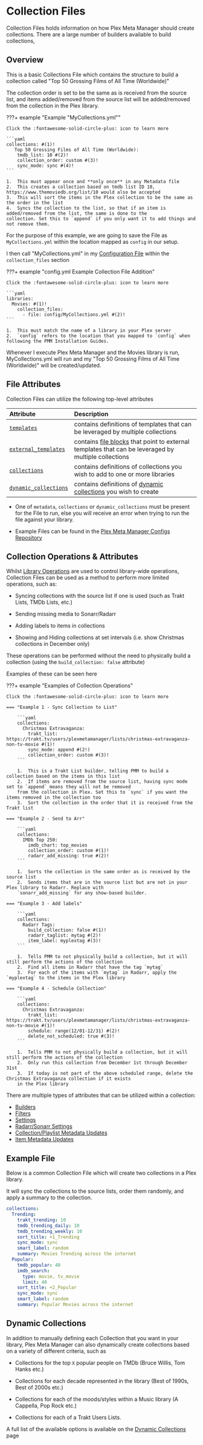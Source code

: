 # Collection Files

Collection Files holds information on how Plex Meta Manager should create collections. There are a large number of 
builders available to build collections, 

## Overview

This is a basic Collections File which contains the structure to build a collection called "Top 50 Grossing Films of All
Time (Worldwide)"

The collection order is set to be the same as is received from the source list, and items added/removed from the source 
list will be added/removed from the collection in the Plex library.

???+ example "Example "MyCollections.yml""

    Click the :fontawesome-solid-circle-plus: icon to learn more

    ```yaml
    collections: #(1)!
       Top 50 Grossing Films of All Time (Worldwide):
        tmdb_list: 10 #(2)!
        collection_order: custom #(3)!
        sync_mode: sync #(4)!
    ```

    1.  This must appear once and **only once** in any Metadata file
    2.  This creates a collection based on tmdb list ID 10, https://www.themoviedb.org/list/10 would also be accepted
    3.  This will sort the items in the Plex collection to be the same as the order in the list
    4.  Syncs the collection to the list, so that if an item is added/removed from the list, the same is done to the 
    collection. Set this to `append` if you only want it to add things and not remove them.

For the purpose of this example, we are going to save the File as `MyCollections.yml` within the location mapped as 
`config` in our setup.

I then call "MyCollections.yml" in my [Configuration File](../config/overview.md) within the `collection_files` section

???+ example "config.yml Example Collection File Addition"

    Click the :fontawesome-solid-circle-plus: icon to learn more

    ```yaml
    libraries:
      Movies: #(1)!
        collection_files:
          - file: config/MyCollections.yml #(2)!
    ```

    1.  This must match the name of a library in your Plex server
    2.  `config` refers to the location that you mapped to `config` when following the PMM Installation Guides.

Whenever I execute Plex Meta Manager and the Movies library is run, MyCollections.yml will run and my "Top 50 Grossing 
Films of All Time (Worldwide)" will be created/updated.

## File Attributes

Collection Files can utilize the following top-level attributes

| Attribute                                               | Description                                                                                                               |
|:--------------------------------------------------------|:--------------------------------------------------------------------------------------------------------------------------|
| [`templates`](templates.md)                             | contains definitions of templates that can be leveraged by multiple collections                                           |
| [`external_templates`](templates.md#external-templates) | contains [file blocks](../config/files.md) that point to external templates that can be leveraged by multiple collections |
| [`collections`](#collection-operations--attributes)     | contains definitions of collections you wish to add to one or more libraries                                              |
| [`dynamic_collections`](#dynamic-collections)           | contains definitions of [dynamic collections](dynamic.md) you wish to create                                              |

* One of `metadata`, `collections` or `dynamic_collections` must be present for the File to run, else you will receive 
an error when trying to run the file against your library.

* Example Files can be found in the 
[Plex Meta Manager Configs Repository](https://github.com/meisnate12/Plex-Meta-Manager-Configs/tree/master/PMM)

## Collection Operations & Attributes

Whilst [Library Operations](../config/operations.md) are used to control library-wide operations, Collection Files can 
be used as a method to perform more limited operations, such as:

* Syncing collections with the source list if one is used (such as Trakt Lists, TMDb Lists, etc.)

* Sending missing media to Sonarr/Radarr

* Adding labels to items in collections

* Showing and Hiding collections at set intervals (i.e. show Christmas collections in December only)

These operations can be performed without the need to physically build a collection (using the `build_collection: false` 
attribute)

Examples of these can be seen here

???+ example "Examples of Collection Operations"
    
    Click the :fontawesome-solid-circle-plus: icon to learn more

    === "Example 1 - Sync Collection to List"

        ```yaml
        collections:
          Christmas Extravaganza:
            trakt_list: https://trakt.tv/users/plexmetamanager/lists/christmas-extravaganza-non-tv-movie #(1)!
            sync_mode: append #(2!)
            collection_order: custom #(3)!
        ```

        1.  This is a Trakt List builder, telling PMM to build a collection based on the items in this list
        2.  If items are removed from the source list, having sync mode set to `append` means they will not be removed 
        from the collection in Plex. Set this to `sync` if you want the items removed in the collection too
        3.  Sort the collection in the order that it is received from the Trakt list

    === "Example 2 - Send to Arr"
    
        ```yaml
        collections:
          IMDb Top 250:
            imdb_chart: top_movies 
            collection_order: custom #(1)!
            radarr_add_missing: true #(2)!
        ```

        1.  Sorts the collection in the same order as is received by the source list
        2.  Sends items that are in the source list but are not in your Plex library to Radarr. Replace with 
        `sonarr_add_missing` for any show-based builder.

    === "Example 3 - Add labels"

        ```yaml
        collections:
          Radarr Tags:
            build_collection: false #(1)!
            radarr_taglist: mytag #(2)!
            item_label: myplextag #(3)!
        ```

        1.  Tells PMM to not physically build a collection, but it will still perform the actions of the collection
        2.  Find all items in Radarr that have the tag `mytag`
        3.  For each of the items with `mytag` in Radarr, apply the `myplextag` to the items in the Plex library

    === "Example 4 - Schedule Collection"

        ```yaml
        collections:
          Christmas Extravaganza:
            trakt_list: https://trakt.tv/users/plexmetamanager/lists/christmas-extravaganza-non-tv-movie #(1)!
            schedule: range(12/01-12/31) #(2)!
            delete_not_scheduled: true #(3)!
        ```

        1.  Tells PMM to not physically build a collection, but it will still perform the actions of the collection
        2.  Only run this collection from December 1st through December 31st
        3.  If today is not part of the above scheduled range, delete the Christmas Extravaganza collection if it exists
        in the Plex library

There are multiple types of attributes that can be utilized within a collection:

* [Builders](builders/overview.md)
* [Filters](filters.md)
* [Settings](settings.md)
* [Radarr/Sonarr Settings](settings.md)
* [Collection/Playlist Metadata Updates](updates.md)
* [Item Metadata Updates](item_updates.md)

## Example File

Below is a common Collection File which will create two collections in a Plex library.

It will sync the collections to the source lists, order them randomly, and apply a summary to the collection.

```yaml
collections:
  Trending:
    trakt_trending: 10
    tmdb_trending_daily: 10
    tmdb_trending_weekly: 10
    sort_title: +1_Trending
    sync_mode: sync
    smart_label: random
    summary: Movies Trending across the internet
  Popular:
    tmdb_popular: 40
    imdb_search:
      type: movie, tv_movie
      limit: 40
    sort_title: +2_Popular
    sync_mode: sync
    smart_label: random
    summary: Popular Movies across the internet
```

## Dynamic Collections

In addition to manually defining each Collection that you want in your library, Plex Meta Manager can also dynamically 
create collections based on a variety of different criteria, such as

* Collections for the top `X` popular people on TMDb (Bruce Willis, Tom Hanks etc.)

* Collections for each decade represented in the library (Best of 1990s, Best of 2000s etc.)

* Collections for each of the moods/styles within a Music library (A Cappella, Pop Rock etc.)

* Collections for each of a Trakt Users Lists.

A full list of the available options is available on the [Dynamic Collections](dynamic.md) page